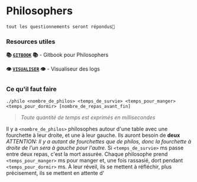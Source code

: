 # Philosophers

`tout les questionnements seront répondus🤤`

### Resources utiles

**📚 [`GITBOOK`](https://42-cursus.gitbook.io/guide/rank-03/philosophers) 📚** - Gitbook pour Philosophers

**👁 [`VISUALISER`](https://nafuka11.github.io/philosophers-visualizer/) 👁** - Visualiseur des logs

## 

### Ce qu'il faut faire

`./philo <nombre_de_philos> <temps_de_survie> <temps_pour_manger> <temps_pour_dormir> [nombre_de_repas_avant_fin]`

>*Toute quantité de temps est exprimés en millisecondes*

Il y a `<nombre_de_philos>` philosophes autour d'une table avec une fourchette à leur droite, et une à leur gauche. Ils auront besoin de **deux** *ATTENTION: Il y a autant de fourchettes que de philos, donc la fourchette à droite de l'un sera à gauche pour l'autre.* Si `<temps_de_survie>` ms passe entre deux repas, c'est la mort assurée. Chaque philosophe prend `<temps_pour_manger>` ms pour manger et, une fois rassasié, dort pendant `<temps_pour_dormir>` ms. À leur réveil, ils se mettent à réfléchir, plus précisement, ils se mettent en attente d'
